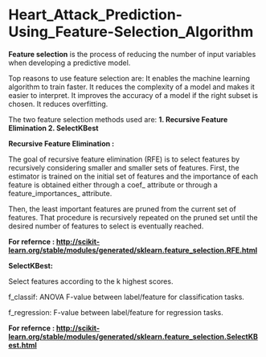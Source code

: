 # Heart_Attack_Prediction-Using_Feature-Selection_Algorithm

**Feature selection** is the process of reducing the number of input variables when developing a predictive model.

Top reasons to use feature selection are:
    It enables the machine learning algorithm to train faster.
    It reduces the complexity of a model and makes it easier to interpret.
    It improves the accuracy of a model if the right subset is chosen.
    It reduces overfitting.
 
 The two feature selection methods used are:
        **1. Recursive Feature Elimination 
          2. SelectKBest**
          
 **Recursive Feature Elimination :**

The goal of recursive feature elimination (RFE) is to select features by recursively considering smaller and smaller sets of features. First, the estimator is trained on the initial set of features and the importance of each feature is obtained either through a coef_ attribute or through a feature_importances_ attribute.

Then, the least important features are pruned from the current set of features. That procedure is recursively repeated on the pruned set until the desired number of features to select is eventually reached.

**For refernce : http://scikit-learn.org/stable/modules/generated/sklearn.feature_selection.RFE.html**

**SelectKBest:**

  Select features according to the k highest scores.
  
  f_classif:
  ANOVA F-value between label/feature for classification tasks.

  f_regression:
  F-value between label/feature for regression tasks.

**For refernce : http://scikit-learn.org/stable/modules/generated/sklearn.feature_selection.SelectKBest.html**
